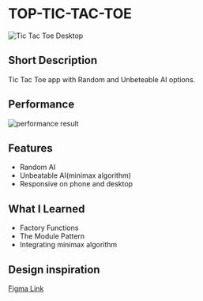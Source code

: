 # TOP-TIC-TAC-TOE

![Tic Tac Toe Desktop](https://user-images.githubusercontent.com/108391790/230881025-64e85829-770f-4af0-b858-a398b2ecd429.png)

## Short Description
Tic Tac Toe app with Random and Unbeteable AI options.

## Performance
![performance result](https://user-images.githubusercontent.com/108391790/230881232-595509cb-26a0-4637-9a64-1fae34896a27.png)

## Features
- Random AI
- Unbeatable AI(minimax algorithm)
- Responsive on phone and desktop

## What I Learned
- Factory Functions
- The Module Pattern
- Integrating minimax algorithm

## Design inspiration
[Figma Link](https://www.figma.com/community/file/893942075601804557)
